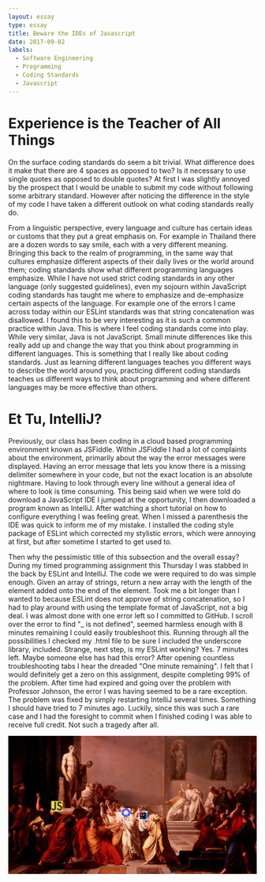 ```yaml
---
layout: essay
type: essay
title: Beware the IDEs of Javascript
date: 2017-09-02
labels:
  - Software Engineering
  - Programming
  - Coding Standards
  - Javascript
---
```


# Experience is the Teacher of All Things 

On the surface coding standards do seem a bit trivial. What difference does it make that there are 4 spaces as opposed to two? Is it necessary to use single quotes as opposed to double quotes? At first I was slightly annoyed by the prospect that I would be unable to submit my code without following some arbitrary standard. However after noticing the difference in the style of my code I have taken a different outlook on what coding standards really do.  

From a linguistic perspective, every language and culture has certain ideas or customs that they put a great emphasis on. For example in Thailand there are a dozen words to say smile, each with a very different meaning.  Bringing this back to the realm of programming, in the same way that cultures emphasize different aspects of their daily lives or the world around them; coding standards show what different programming languages emphasize. While I have not used strict coding standards in any other language (only suggested guidelines), even my sojourn within JavaScript coding standards has taught me where to emphasize and de-emphasize certain aspects of the  language. For example one of the errors I came across today within our ESLint standards was that string concatenation was disallowed. I found this to be very interesting as it is such a common practice within Java. This is where I feel coding standards come into play. While very similar, Java is not JavaScript. Small minute differences like this really add up and change the way that you think about programming in different languages. This is something that I really like about coding standards. Just as learning different languages teaches you different ways to describe the world around you, practicing different coding standards teaches us different ways to think about programming and where different languages may be more effective than others. 

# Et Tu, IntelliJ? 

Previously, our class has been coding in a cloud based programming environment known as JSFiddle. Within JSFiddle I had a lot of complaints about the environment, primarily about the way the error messages were displayed. Having an error message that lets you know there is a missing delimiter somewhere in your code, but not the exact location is an absolute nightmare. Having to look through every line without a general idea of where to look is time consuming. This being said when we were told do download a JavaScript IDE I jumped at the opportunity, I then downloaded a program known as IntelliJ. After watching a short tutorial on how to configure everything I was feeling great. When I missed a parenthesis the IDE was quick to inform me of my mistake. I installed the coding style package of ESLint which corrected my stylistic errors, which were annoying at first, but after sometime I started to get used to. 

Then why the pessimistic title of this subsection and the overall essay? During my timed programming assignment this Thursday I was stabbed in the back by ESLint and IntelliJ. The code we were required to do was simple enough. Given an array of strings, return a new array with the length of the element added onto the end of the element. Took me a bit longer than I wanted to because ESLint does not approve of string concatenation, so I had to play around with using the template format of JavaScript, not a big deal. I was almost done with one error left so I committed to GitHub. I scroll over the error to find "_ is not defined", seemed harmless enough with 8 minutes remaining I could easily troubleshoot this. Running through all the possibilities I checked my .html file to be sure I included the underscore library, included. Strange, next step, is my ESLint working? Yes. 7 minutes left. Maybe someone else has had this error? After opening countless troubleshooting tabs I hear the dreaded "One minute remaining". I felt that I would definitely get a zero on this assignment, despite completing 99% of the problem. After time had expired and going over the problem with Professor Johnson, the error I was having seemed to be a rare exception. The problem was fixed by simply restarting IntelliJ several times. Something I should have tried to 7 minutes ago. Luckily, since this was such a rare case and I had the foresight to commit when I finished coding I was able to receive full credit. Not such a tragedy after all. 

<img class="ui image" src="../images/etTu.png">
